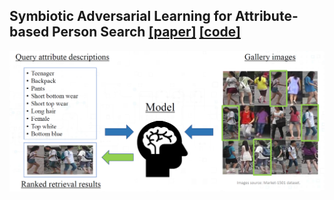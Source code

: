 ## Symbiotic Adversarial Learning for Attribute-based Person Search [[paper]](https://arxiv.org/abs/2007.09609) [[code]](https://github.com/ycao5602/SAL)

<p align="center">
  <img src="imgs/problem.png" alt="problem setting" width="600">
</p>
